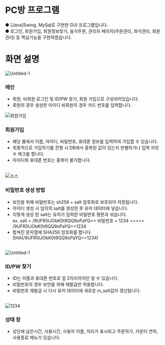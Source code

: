 # PC방 프로그램
● [Java]Swing, MySql로 구현한 GUI 프로그램입니다.<br>
● 로그인, 회원가입, 회원정보찾기, 음식주문, 관리자 페이지(주문관리, 좌석관리, 회원관리) 등 핵심기능을 구현하였습니다.<br>
# 화면 설명 #
![Untitled-1](https://user-images.githubusercontent.com/118651919/218269352-ade93e89-72b7-4678-93ef-325c4641f339.png)
### 메인 <br>
- 회원, 비회원 로그인 및 ID/PW 찾기, 회원 가입으로 구성되어있습니다.
- 회원의 경우 생성한 아이디 비회원의 경우 카드 번호를 입력합니다.

![회원가입](https://user-images.githubusercontent.com/118651919/218270129-31dfc722-3742-4bc7-a309-b941a321bb0c.png)
### 회원가입 <br>
- 해당 폼에서 이름, 아이디, 비밀번호, 휴대폰 정보를 입력하여 가입할 수 있습니다.
- 최종적으로 가입하기를 진행 시 DB에서 중복된 값이 있는지 판별하거나 입력 자릿 수 체크를 합니다. 
- 아이디와 휴대폰 번호는 중복이 불가합니다.<br><br>

![소스](https://user-images.githubusercontent.com/118651919/219654784-d29b4768-c3fd-41ff-8834-3c017321426d.png)
### 비밀번호 생성 방법 <br>
- 보안을 위해 비밀번호는 sh256 + salt 암호화로 보호되어 저장됩니다.
- 아이디 생성 시 임의의 salt를 생성한 후 유저 데이터에 넣습니다. 
- 이렇게 생성 된 salt는 유저가 입력한 비밀번호 평문과 섞습니다.<br>
ex. salt = /9UFR5IJObK0t9QQ9oPaYQ== 비밀번호 = 1234 ====> /9UFR5IJObK0t9QQ9oPaYQ==1234<br>
- 합쳐진 문자열에 SHA256 암호화를 합니다. SHA(/9UFR5IJObK0t9QQ9oPaYQ==1234)<br><br>

![Untitled-1](https://user-images.githubusercontent.com/118651919/219654308-d8495061-ad80-4b9c-b56d-e4bf1900a6ca.png)
### ID/PW 찾기 <br>
- ID는 이름과 휴대폰 번호로 앞 2자리까지만 알 수 있습니다.
- 비밀번호의 경우 보안을 위해 재발급만 허용합니다.
- 비밀번호 재발급 시 다시 유저 데이터에 새로운 m_salt값이 갱신됩니다.<br><br>

![1234](https://user-images.githubusercontent.com/118651919/219657915-4ccee8bf-e6cc-4afb-8888-42b952c53a87.png)
### 상태 창 <br>
- 상단에 남은시간, 사용시간, 사용자 이름, 자리가 표시되고 주문하기, 카운터 연락, 사용종료 메뉴가 있습니다.
